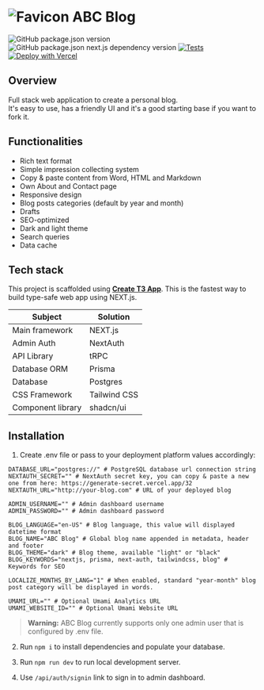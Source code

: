 # ![Favicon](https://raw.githubusercontent.com/pkunv/abc-blog/main/public/favicon.ico) ABC Blog

![GitHub package.json version](https://img.shields.io/github/package-json/v/pkunv/abc-blog)
![GitHub package.json next.js dependency version](https://img.shields.io/github/package-json/dependency-version/pkunv/abc-blog/next)
[![Tests](https://github.com/pkunv/abc-blog/actions/workflows/main.yml/badge.svg)](https://github.com/pkunv/abc-blog/actions/workflows/main.yml)
[![Deploy with Vercel](https://vercel.com/button)](https://vercel.com/new/clone?repository-url=https%3A%2F%2Fgithub.com%2Fpkunv%2Fabc-blog)

## Overview

Full stack web application to create a personal blog.\
It's easy to use, has a friendly UI and it's a good starting base if you want to fork it.

## Functionalities

- Rich text format
- Simple impression collecting system
- Copy & paste content from Word, HTML and Markdown
- Own About and Contact page
- Responsive design
- Blog posts categories (default by year and month)
- Drafts
- SEO-optimized
- Dark and light theme
- Search queries
- Data cache

## Tech stack

This project is scaffolded using [**Create T3 App**](https://create.t3.gg/en/introduction).
This is the fastest way to build type-safe web app using NEXT.js.

| **Subject**       | **Solution** |
| ----------------- | ------------ |
| Main framework    | NEXT.js      |
| Admin Auth        | NextAuth     |
| API Library       | tRPC         |
| Database ORM      | Prisma       |
| Database          | Postgres     |
| CSS Framework     | Tailwind CSS |
| Component library | shadcn/ui    |

## Installation

1. Create .env file or pass to your deployment platform values accordingly:

```
DATABASE_URL="postgres://" # PostgreSQL database url connection string
NEXTAUTH_SECRET="" # NextAuth secret key, you can copy & paste a new one from here: https://generate-secret.vercel.app/32
NEXTAUTH_URL="http://your-blog.com" # URL of your deployed blog

ADMIN_USERNAME="" # Admin dashboard username
ADMIN_PASSWORD="" # Admin dashboard password

BLOG_LANGUAGE="en-US" # Blog language, this value will displayed datetime format
BLOG_NAME="ABC Blog" # Global blog name appended in metadata, header and footer
BLOG_THEME="dark" # Blog theme, available "light" or "black"
BLOG_KEYWORDS="nextjs, prisma, next-auth, tailwindcss, blog" # Keywords for SEO

LOCALIZE_MONTHS_BY_LANG="1" # When enabled, standard "year-month" blog post category will be displayed in words.

UMAMI_URL="" # Optional Umami Analytics URL
UMAMI_WEBSITE_ID="" # Optional Umami Website URL
```

> **Warning:**
> ABC Blog currently supports only one admin user that is configured by .env file.

2. Run `npm i` to install dependencies and populate your database.

3. Run `npm run dev` to run local development server.

4. Use `/api/auth/signin` link to sign in to admin dashboard.
